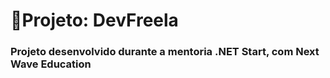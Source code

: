# 🚀Projeto: DevFreela
### Projeto desenvolvido durante a mentoria .NET Start, com Next Wave Education
